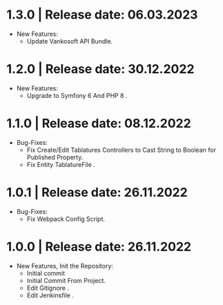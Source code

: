 1.3.0	|	Release date: **06.03.2023**
============================================
* New Features:
  - Update Vankosoft API Bundle.


1.2.0	|	Release date: **30.12.2022**
============================================
* New Features:
  - Upgrade to Symfony 6 And PHP 8 .


1.1.0	|	Release date: **08.12.2022**
============================================
* Bug-Fixes:
  - Fix Create/Edit Tablatures Controllers to Cast String to Boolean for Published Property.
  - Fix Entity TablatureFile .


1.0.1	|	Release date: **26.11.2022**
============================================
* Bug-Fixes:
  - Fix Webpack Config Script.


1.0.0	|	Release date: **26.11.2022**
============================================
* New Features, Init the Repository:
  - Initial commit
  - Initial Commit From Project.
  - Edit Gitignore .
  - Edit Jenkinsfile .


